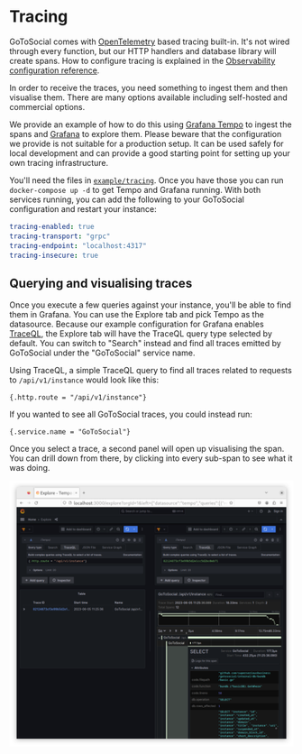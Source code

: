 # Tracing

GoToSocial comes with [OpenTelemetry][otel] based tracing built-in. It's not wired through every function, but our HTTP handlers and database library will create spans. How to configure tracing is explained in the [Observability configuration reference][obs].

In order to receive the traces, you need something to ingest them and then visualise them. There are many options available including self-hosted and commercial options.

We provide an example of how to do this using [Grafana Tempo][tempo] to ingest the spans and [Grafana][grafana] to explore them. Please beware that the configuration we provide is not suitable for a production setup. It can be used safely for local development and can provide a good starting point for setting up your own tracing infrastructure.

You'll need the files in [`example/tracing`][ext]. Once you have those you can run `docker-compose up -d` to get Tempo and Grafana running. With both services running, you can add the following to your GoToSocial configuration and restart your instance:

```yaml
tracing-enabled: true
tracing-transport: "grpc"
tracing-endpoint: "localhost:4317"
tracing-insecure: true
```

[otel]: https://opentelemetry.io/
[obs]: ../../configuration/observability/
[tempo]: https://grafana.com/oss/tempo/
[grafana]: https://grafana.com/oss/grafana/
[ext]: https://github.com/superseriousbusiness/gotosocial/tree/main/example/tracing

## Querying and visualising traces

Once you execute a few queries against your instance, you'll be able to find them in Grafana. You can use the Explore tab and pick Tempo as the datasource. Because our example configuration for Grafana enables [TraceQL][traceql], the Explore tab will have the TraceQL query type selected by default. You can switch to "Search" instead and find all traces emitted by GoToSocial under the "GoToSocial" service name.

Using TraceQL, a simple TraceQL query to find all traces related to requests to `/api/v1/instance` would look like this:

```
{.http.route = "/api/v1/instance"}
```

If you wanted to see all GoToSocial traces, you could instead run:

```
{.service.name = "GoToSocial"}
```

Once you select a trace, a second panel will open up visualising the span. You can drill down from there, by clicking into every sub-span to see what it was doing.

![Grafana showing a trace for the /api/v1/instance endpoint](../assets/tracing.png)

[traceql]: https://grafana.com/docs/tempo/latest/traceql/
